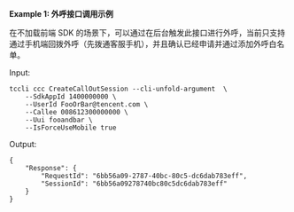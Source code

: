 **Example 1: 外呼接口调用示例**

在不加载前端 SDK 的场景下，可以通过在后台触发此接口进行外呼，当前只支持通过手机端回拨外呼（先拨通客服手机），并且确认已经申请并通过添加外呼白名单。

Input: 

```
tccli ccc CreateCallOutSession --cli-unfold-argument  \
    --SdkAppId 1400000000 \
    --UserId FooOrBar@tencent.com \
    --Callee 008612300000000 \
    --Uui fooandbar \
    --IsForceUseMobile true
```

Output: 
```
{
    "Response": {
        "RequestId": "6bb56a09-2787-40bc-80c5-dc6dab783eff",
        "SessionId": "6bb56a09278740bc80c5dc6dab783eff"
    }
}
```

